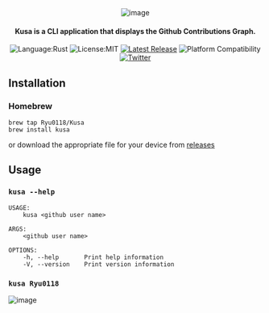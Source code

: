 

<div align="center">  
  <img alt="image" src="https://user-images.githubusercontent.com/87907656/174868343-f9ac7940-c49f-47fb-8f9d-a48ece0fc907.png">
  
  #### Kusa is a CLI application that displays the Github Contributions Graph.
  
  ![Language:Rust](https://img.shields.io/static/v1?label=Language&message=Rust&color=green&style=flat-square)
  ![License:MIT](https://img.shields.io/static/v1?label=License&message=MIT&color=blue&style=flat-square)
  [![Latest Release](https://img.shields.io/github/v/release/Ryu0118/Kusa?style=flat-square)](https://github.com/Ryu0118/Kusa/releases/latest)
  ![Platform Compatibility](https://img.shields.io/badge/Platform%20Compatibility-macos%20%7C%20linux%20%7C%20windows-orange)
  [![Twitter](https://img.shields.io/twitter/follow/ryu_hu03?style=social)](https://twitter.com/ryu_hu03)
</div>

## Installation
### Homebrew

```
brew tap Ryu0118/Kusa
brew install kusa
```
or download the appropriate file for your device from [releases](https://github.com/Ryu0118/Kusa/releases/tag/0.0.1)

## Usage

### `kusa --help`
```
USAGE:
    kusa <github user name>

ARGS:
    <github user name>

OPTIONS:
    -h, --help       Print help information
    -V, --version    Print version information
```

### `kusa Ryu0118`
<img alt="image" src="https://user-images.githubusercontent.com/87907656/175245140-e01b8848-c5e7-4cdc-acf9-90aa2da703ed.png">
